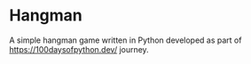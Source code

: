 # Hangman

A simple hangman game written in Python developed as part of https://100daysofpython.dev/ journey.


